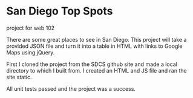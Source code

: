 # San Diego Top Spots
project for web 102

There are some great places to see in San Diego. This project will take a provided JSON file and turn it into a table in HTML with links to Google Maps using jQuery.

First I cloned the project from the SDCS github site and made a local directory to which I built from. I created an HTML and JS file and ran the site static.

All unit tests passed and the project was a success.

